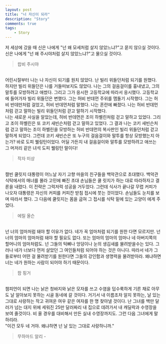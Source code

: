 ```yaml
---
layout: post
title: "너 자신이 되라"
description: "Story"
comments: true
tags:
    - Story
---
```


 저 세상에 갔을 때 신은 나에게 "넌 왜 모세처럼 살지 않았느냐?"고 묻지 않으실 것이다.  신은 나에게 "넌 왜 주시야처럼 살지 않았느냐?"고 물으실 것이다.
> 랍비 주시야<br />

​<br />
어린시절부터 나는 나 자신이 되기를 원치 않았다.  난 빌리 위들던처럼 되기를 원했다.  하지만 빌리 위들던은 나를 거들떠보지도 않았다.  나는 그의 걸음걸이를 흉내냈고, 그의 말투를 모방하려고 애썼다.  그리고 그가 응시한 고등학교에 따라서 응시했다.
고등학교에 들어가자 빌리 위들던은 변했다.  그는 허비 반데먼 주위를 맴돌기 시작했다.  그는 허비 반데만처럼 걸었고, 허비 반데먼처럼 말했다.
나는 혼란에 빠졌다.  나는 허비 반데먼처럼 걷고 말하는 빌리 위들던처럼 걷고 말하기 시작했다. <br />
나는 새로운 사실을 알았는데, 허비 반데먼은 조이 하벨린처럼 걷고 말하고 있었다.  그리고 조이 하벨린은 또 코키 새빈슨처럼 걷고 말하고 있었다.
그 결과 나는 코키 새빈슨처럼 걷고 말하는 조이 하벨린을 모방하는 허비 반데먼의 복사판인 빌리 위들던처럼 걷고 말하게 되었다.  그런데 코키 새빈슨은 또 누구의 걸음걸이와 말투를 항상 모방했는지 아는가?  바로 도피 웰링턴이었다.  어딜 가든지 내 걸음걸이와 말투를 모방하려고 애쓰는 그 머저리 같은 녀석 도피 웰링턴 말이다!
> 작자 미상<br />

​
<br />
캘빈 쿨릿지 대통령이 어느날 자기 고향 마을의 친구들을 백악관으로 초대했다.  백악관 식탁에서의 매너를 몰라 고민에 빠진 초대 손님들은 쿨 릿지가 하는 대로 따라하자고 결론을 내렸다.  이 전략은 그럭저럭 성공을 거두었다.  그런데 식사가 끝나갈 무렵 커피가 나오자 대통령은 자신의 커피를 커피잔 받침 접시에 붓는 것이었다.  손님들도 눈치를 보며 따라서 했다.  그 다음에 쿨릿지는 몸을 굽혀 그 접시를 식탁 밑에 있는 고양이 에게 주었다.
> 에릴 올슨<br />

​<br />
넌 너의 엄마처럼 돼야 할 이유가 없다.  네가 꼭 엄마처럼 되기를 원한 다면 모르지만.  넌 너의 엄마의 엄마처럼 돼야 할 필요도 없다.  또는 엄마의 엄마의 엄마나 네 아버지쪽의 할머니의 엄마처럼도.  넌 그들의 턱뼈나 엉덩이나 눈의 생김새를 물려받을수는 있다.  그러나 네가 너보다 먼저 살았던 그 여인들처럼 되어야 하는 것은 아니다.  따라서 네가 그 들로부터 어떤 걸 물려받기를 원한다면 그들의 강인함과 생명력을 물려받아라.  왜냐하면 너는 네가 원하는 사람이 되어야 하기 때문이다.
> 팜 핑거<br />

​<br />
챔피언이 되면 나는 낡은 청바지와 낡은 모자를 쓰고 수염을 덥수룩하게 기른 채로 아무도 날 알아보지 못하는 시골 동네에 갈 것이다.  거기서 내 이름조차 알지 못하는, 날 있는 그대로 사랑하는 작고 귀여운 여우 같은 여자를 한 명 찾아낼 것이다.  난 그녀를 백만 달러가 넘는 대지 위에 세워진 25만 달러짜리 내 집으로 데려가서 내 캐딜락과 수영장을 보여 줄것이다.  비 올 경우를 대비해서 만든 실내 수영장까지도.  그런 다음 그녀에게 말하리라.<br />
"이건 모두 네 거야.  왜냐하면 넌 날 있는 그대로 사랑하니까."<br />
> 무하마드 알리 -